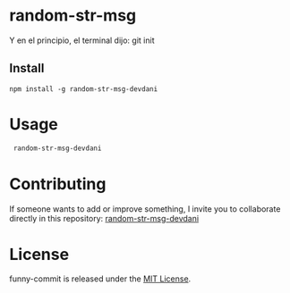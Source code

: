 # random-str-msg

Y en el principio, el terminal dijo: git init

## Install

```npm
npm install -g random-str-msg-devdani
```

# Usage

```bash
 random-str-msg-devdani
```

# Contributing

If someone wants to add or improve something, I invite you to collaborate directly in this repository: [random-str-msg-devdani](https://github.com/devdanig/random-str-msg-devdani.git)

# License

funny-commit is released under the [MIT License](https://opensource.org/licenses/MIT).